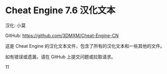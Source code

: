 # Cheat Engine 7.6 汉化文本

汉化: 小莫

GitHub: https://github.com/3DMXM/Cheat-Engine-CN

这是 Cheat Engine 的汉化文本文件，包含了所有的汉化文本和一些其他的文件。

如有错误或遗漏，请在 GitHub 上提交问题或拉取请求。

11
